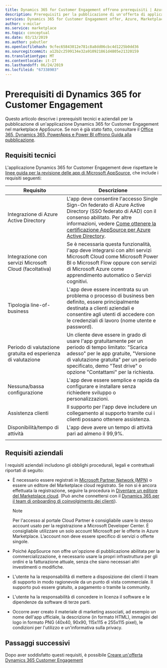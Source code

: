 ```yaml
---
title: Dynamics 365 for Customer Engagement offrono prerequisiti | Azure Marketplace
description: Prerequisiti per la pubblicazione di un'offerta di applicazione Azure in Azure Marketplace.
services: Dynamics 365 for Customer Engagement offer, Azure, Marketplace, Cloud Partner Portal,
author: v-miclar
ms.service: marketplace
ms.topic: conceptual
ms.date: 03/13/2019
ms.author: pabutler
ms.openlocfilehash: 9cfec65843012e781c8a8dd06cbc4d1225b0dd36
ms.sourcegitcommit: a12b2c2599134e32a910921861d4805e21320159
ms.translationtype: MT
ms.contentlocale: it-IT
ms.lasthandoff: 06/24/2019
ms.locfileid: "67338903"
---
```

# <a name="dynamics-365-for-customer-engagement-prerequisites"></a>Prerequisiti di Dynamics 365 for Customer Engagement

Questo articolo descrive i prerequisiti tecnici e aziendali per la pubblicazione di un'applicazione Dynamics 365 for Customer Engagement nel marketplace AppSource.  Se non è già stato fatto, consultare il [Office 365, Dynamics 365, PowerApps e Power BI offrono Guida alla pubblicazione](../../appsource-offer-publishing-guide.md).


## <a name="technical-requirements"></a>Requisiti tecnici

L'applicazione Dynamics 365 for Customer Engagement deve rispettare le [linee guida per la revisione delle app di Microsoft AppSource](https://smp-cdn-prod.azureedge.net/documents/AppsourceGuidelines/Microsoft%20AppSource%20app%20review%20guidelines_v5.pdf), che include i requisiti seguenti:


|              Requisito             |        Descrizione           |
|            ---------------           |      ---------------         |
| Integrazione di Azure Active Directory   | L'app deve consentire l'accesso Single Sign-On federato di Azure Active Directory (SSO federato di AAD) con il consenso abilitato. Per altre informazioni, vedere [Come ottenere la certificazione AppSource per Azure Active Directory](https://docs.microsoft.com/azure/active-directory/develop/howto-get-appsource-certified). |
| Integrazione con servizi Microsoft Cloud (facoltativa) | Se è necessaria questa funzionalità, l'app deve integrarsi con altri servizi Microsoft Cloud come Microsoft Power BI o Microsoft Flow oppure con servizi di Microsoft Azure come apprendimento automatico o Servizi cognitivi. |
| Tipologia line-of-business            |  L'app deve essere incentrata su un problema o processo di business ben definito, essere principalmente destinata a clienti aziendali e consentire agli utenti di accedere con le credenziali di lavoro (nome utente e password).  |
| Periodo di valutazione gratuita ed esperienza di valutazione |  Un cliente deve essere in grado di usare l'app gratuitamente per un periodo di tempo limitato: "Scarica adesso" per le app gratuite, "Versione di valutazione gratuita" per un periodo specificato, demo "Test drive" o opzione "Contattami" per la richiesta.  |
| Nessuna/bassa configurazione                 | L'app deve essere semplice e rapida da configurare e installare senza richiedere sviluppo o personalizzazioni.  |
| Assistenza clienti                     | Il supporto per l'app deve includere un collegamento al supporto tramite cui i clienti possano ottenere assistenza.  |
| Disponibilità/tempo di attività                  | L'app deve avere un tempo di attività pari ad almeno il 99,9%. |
|  |  |


## <a name="business-requirements"></a>Requisiti aziendali

I requisiti aziendali includono gli obblighi procedurali, legali e contrattuali riportati di seguito:

* È necessario essere registrati in [Microsoft Partner Network (MPN)](https://partners.microsoft.com/PartnerProgram/simplifiedenrollment.aspx) o essere un editore del Marketplace cloud registrato. Se non si è ancora effettuata la registrazione, seguire la procedura in [Diventare un editore del Marketplace cloud](https://docs.microsoft.com/azure/marketplace/become-publisher).  (Può anche connettersi con il [Dynamics 365 per il team di onboarding di coinvolgimento dei clienti](https://experience.dynamics.com/isvengage/)).

    >[!NOTE]
    >Per l'accesso al portale Cloud Partner è consigliabile usare lo stesso account usato per la registrazione a Microsoft Developer Center. È consigliabile utilizzare un solo account Microsoft per le offerte in Azure Marketplace. L’account non deve essere specifico di servizi o offerte singole.

* Poiché AppSource non offre un'opzione di pubblicazione abilitata per la commercializzazione, è necessario usare la propri infrastruttura per gli ordini e la fatturazione attuale, senza che siano necessari altri investimenti o modifiche.
* L'utente ha la responsabilità di mettere a disposizione dei clienti il team di supporto in modo ragionevole da un punto di vista commerciale. Il supporto può essere gratuito, a pagamento o tramite la community.
* L'utente ha la responsabilità di concedere in licenza il software e le dipendenze da software di terze parti.
* Occorre aver creato il materiale di marketing associati, ad esempio un nome dell'app ufficiale, la descrizione (in formato HTML), immagini del logo in formato PNG (40x40, 90x90, 115x115 e 255x115 pixel), le condizioni per l'utilizzo e un'informativa sulla privacy.  


## <a name="next-steps"></a>Passaggi successivi

Dopo aver soddisfatto questi requisiti, è possibile [Creare un'offerta Dynamics 365 Customer Engagement](./cpp-create-offer.md) 
